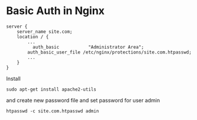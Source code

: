 # Basic Auth in Nginx


```
server {
    server_name site.com;
    location / {
        ...
	      auth_basic           "Administrator Area";
        auth_basic_user_file /etc/nginx/protections/site.com.htpasswd;
        ...
    }
}
```
Install
```
sudo apt-get install apache2-utils
```
and create new password file and set password for user admin
```
htpasswd -c site.com.htpasswd admin
```


